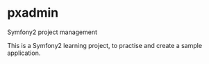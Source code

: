 pxadmin
=======

Symfony2 project management 

This is a Symfony2 learning project, to practise and create a sample application.
